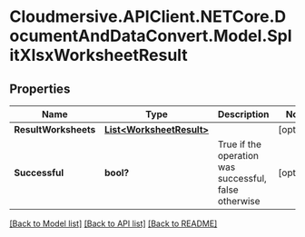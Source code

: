 # Cloudmersive.APIClient.NETCore.DocumentAndDataConvert.Model.SplitXlsxWorksheetResult
## Properties

Name | Type | Description | Notes
------------ | ------------- | ------------- | -------------
**ResultWorksheets** | [**List&lt;WorksheetResult&gt;**](WorksheetResult.md) |  | [optional] 
**Successful** | **bool?** | True if the operation was successful, false otherwise | [optional] 

[[Back to Model list]](../README.md#documentation-for-models) [[Back to API list]](../README.md#documentation-for-api-endpoints) [[Back to README]](../README.md)

